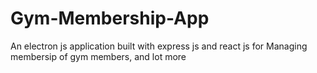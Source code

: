 # Gym-Membership-App
An electron js application built with express js and react js for Managing membersip of gym members, and lot more
